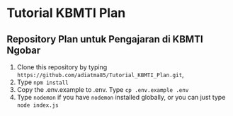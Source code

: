# Tutorial KBMTI Plan
## Repository Plan untuk Pengajaran di KBMTI Ngobar

1. Clone this repository by typing `https://github.com/adiatma85/Tutorial_KBMTI_Plan.git`,
2. Type `npm install`
3. Copy the .env.example to .env. Type `cp .env.example .env`
4. Type `nodemon` if you have `nodemon` installed globally, or you can just type `node index.js`
